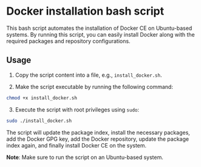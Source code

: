 # Docker installation bash script

This bash script automates the installation of Docker CE on Ubuntu-based systems. By running this script, you can easily install Docker along with the required packages and repository configurations.

## Usage

1. Copy the script content into a file, e.g., `install_docker.sh`.

2. Make the script executable by running the following command:

```bash
chmod +x install_docker.sh
```

3. Execute the script with root privileges using `sudo`:

```bash
sudo ./install_docker.sh
```

The script will update the package index, install the necessary packages, add the Docker GPG key, add the Docker repository, update the package index again, and finally install Docker CE on the system.

**Note**: Make sure to run the script on an Ubuntu-based system.